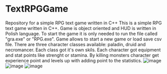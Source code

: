 # TextRPGGame
Repository for a simple RPG text game written in C++
This is a simple RPG text game written in C++. Game is object oriented and HUD is written in Polish language. To start the game it is only needed to run the file called "gra.exe" or "RPG.exe". 
Game allows to start a new game or load save csv file. There are three character classes available: paladin, druid and necromancer. Each class got it's own skils. Each character got equipment and stat points like strenght or stamina. By killing monsters character get experience point and levels up with adding point to the statistics.
![image](https://user-images.githubusercontent.com/92920833/138947815-c8156588-fc37-4c4a-863f-0f5f8c80cf12.png)
![image](https://user-images.githubusercontent.com/92920833/138947563-2526a16c-1edf-4072-89f6-a06bfd03c1c5.png)
![image](https://user-images.githubusercontent.com/92920833/138947715-81f1382f-04fc-4d88-825b-08581527d7fa.png)
